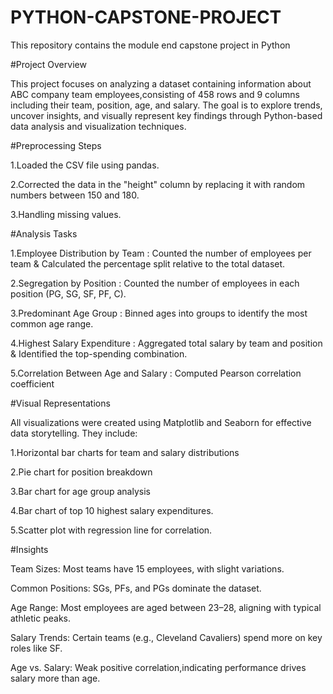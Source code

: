 # PYTHON-CAPSTONE-PROJECT
This repository contains the module end capstone project in Python

#Project Overview

This project focuses on analyzing a dataset containing information about ABC company team employees,consisting of 458 rows and 9 columns including their team, position, age, and salary. The goal is to explore trends, uncover insights, and visually represent key findings through Python-based data analysis and visualization techniques.

#Preprocessing Steps

1.Loaded the CSV file using pandas.

2.Corrected the data in the "height" column by replacing it with random numbers between 150 and 180.

3.Handling missing values.

#Analysis Tasks

1.Employee Distribution by Team : Counted the number of employees per team & Calculated the percentage split relative to the total dataset.

2.Segregation by Position : Counted the number of employees in each position (PG, SG, SF, PF, C).

3.Predominant Age Group : Binned ages into groups to identify the most common age range.

4.Highest Salary Expenditure : Aggregated total salary by team and position & Identified the top-spending combination.

5.Correlation Between Age and Salary : Computed Pearson correlation coefficient

#Visual Representations

All visualizations were created using Matplotlib and Seaborn for effective data storytelling. They include:

1.Horizontal bar charts for team and salary distributions

2.Pie chart for position breakdown

3.Bar chart for age group analysis

4.Bar chart of top 10 highest salary expenditures.

5.Scatter plot with regression line for correlation.

#Insights

Team Sizes: Most teams have 15 employees, with slight variations.

Common Positions: SGs, PFs, and PGs dominate the dataset.

Age Range: Most employees are aged between 23–28, aligning with typical athletic peaks.

Salary Trends: Certain teams (e.g., Cleveland Cavaliers) spend more on key roles like SF.

Age vs. Salary: Weak positive correlation,indicating performance drives salary more than age.
